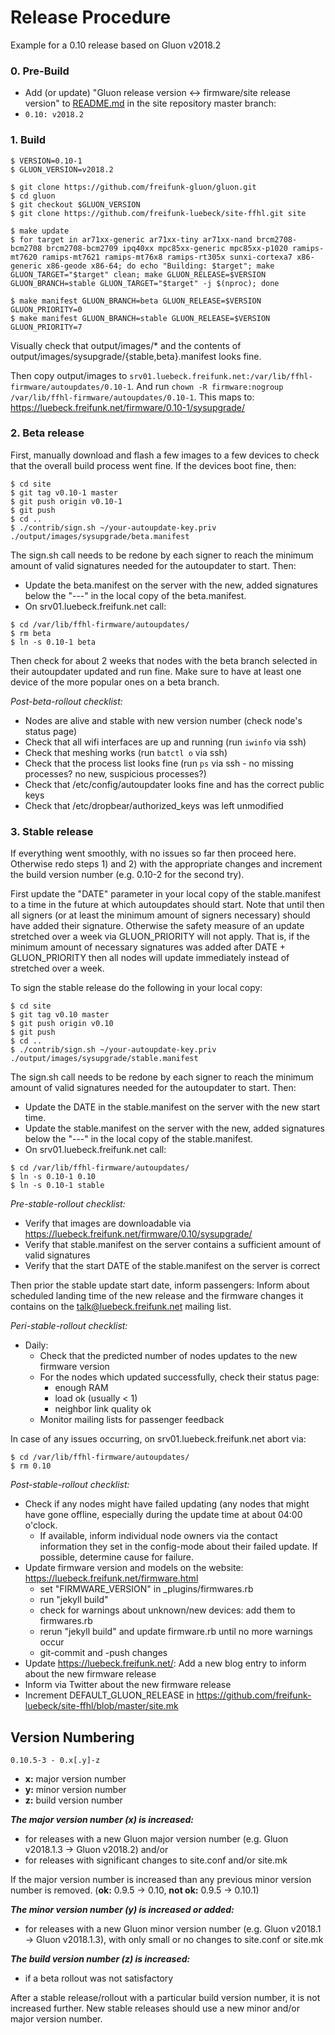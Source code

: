 # Release Procedure

Example for a 0.10 release based on Gluon v2018.2

### 0. Pre-Build

* Add (or update) "Gluon release version <-> firmware/site release version" to [README.md](https://github.com/freifunk-luebeck/site-ffhl/blob/master/README.md) in the site repository master branch:
* ``0.10: v2018.2``

### 1. Build

```
$ VERSION=0.10-1
$ GLUON_VERSION=v2018.2

$ git clone https://github.com/freifunk-gluon/gluon.git
$ cd gluon
$ git checkout $GLUON_VERSION
$ git clone https://github.com/freifunk-luebeck/site-ffhl.git site

$ make update
$ for target in ar71xx-generic ar71xx-tiny ar71xx-nand brcm2708-bcm2708 brcm2708-bcm2709 ipq40xx mpc85xx-generic mpc85xx-p1020 ramips-mt7620 ramips-mt7621 ramips-mt76x8 ramips-rt305x sunxi-cortexa7 x86-generic x86-geode x86-64; do echo "Building: $target"; make GLUON_TARGET="$target" clean; make GLUON_RELEASE=$VERSION GLUON_BRANCH=stable GLUON_TARGET="$target" -j $(nproc); done

$ make manifest GLUON_BRANCH=beta GLUON_RELEASE=$VERSION GLUON_PRIORITY=0
$ make manifest GLUON_BRANCH=stable GLUON_RELEASE=$VERSION GLUON_PRIORITY=7

```

Visually check that output/images/* and the contents of output/images/sysupgrade/{stable,beta}.manifest looks fine.

Then copy output/images to ``srv01.luebeck.freifunk.net:/var/lib/ffhl-firmware/autoupdates/0.10-1``. And run ``chown -R firmware:nogroup /var/lib/ffhl-firmware/autoupdates/0.10-1``. This maps to: https://luebeck.freifunk.net/firmware/0.10-1/sysupgrade/

### 2. Beta release

First, manually download and flash a few images to a few devices to check that the overall build process went fine. If the devices boot fine, then:

```
$ cd site
$ git tag v0.10-1 master
$ git push origin v0.10-1
$ git push 
$ cd ..
$ ./contrib/sign.sh ~/your-autoupdate-key.priv ./output/images/sysupgrade/beta.manifest
```

The sign.sh call needs to be redone by each signer to reach the minimum amount of valid signatures needed for the autoupdater to start. Then:

* Update the beta.manifest on the server with the new, added signatures below the "---" in the local copy of the beta.manifest.
* On srv01.luebeck.freifunk.net call:

```
$ cd /var/lib/ffhl-firmware/autoupdates/
$ rm beta
$ ln -s 0.10-1 beta
```

Then check for about 2 weeks that nodes with the beta branch selected in their autoupdater updated and run fine. Make sure to have at least one device of the more popular ones on a beta branch.

*Post-beta-rollout checklist:*

* Nodes are alive and stable with new version number (check node's status page)
* Check that all wifi interfaces are up and running (run ``iwinfo`` via ssh)
* Check that meshing works (run ``batctl o`` via ssh)
* Check that the process list looks fine (run ``ps`` via ssh - no missing processes? no new, suspicious processes?)
* Check that /etc/config/autoupdater looks fine and has the correct public keys
* Check that /etc/dropbear/authorized_keys was left unmodified

### 3. Stable release

If everything went smoothly, with no issues so far then proceed here. Otherwise redo steps 1) and 2) with the appropriate changes and increment the build version number (e.g. 0.10-2 for the second try).

First update the "DATE" parameter in your local copy of the stable.manifest to a time in the future at which autoupdates should start. Note that until then all signers (or at least the minimum amount of signers necessary) should have added their signature. Otherwise the safety measure of an update stretched over a week via GLUON_PRIORITY will not apply. That is, if the minimum amount of necessary signatures was added after DATE + GLUON_PRIORITY then all nodes will update immediately instead of stretched over a week.

To sign the stable release do the following in your local copy:

```
$ cd site
$ git tag v0.10 master
$ git push origin v0.10
$ git push 
$ cd ..
$ ./contrib/sign.sh ~/your-autoupdate-key.priv ./output/images/sysupgrade/stable.manifest
```

The sign.sh call needs to be redone by each signer to reach the minimum amount of valid signatures needed for the autoupdater to start. Then:

* Update the DATE in the stable.manifest on the server with the new start time.
* Update the stable.manifest on the server with the new, added signatures below the "---" in the local copy of the stable.manifest.
* On srv01.luebeck.freifunk.net call:

```
$ cd /var/lib/ffhl-firmware/autoupdates/
$ ln -s 0.10-1 0.10
$ ln -s 0.10-1 stable
```

*Pre-stable-rollout checklist:*

* Verify that images are downloadable via https://luebeck.freifunk.net/firmware/0.10/sysupgrade/
* Verify that stable.manifest on the server contains a sufficient amount of valid signatures
* Verify that the start DATE of the stable.manifest on the server is correct

Then prior the stable update start date, inform passengers: Inform about scheduled landing time of the new release and the firmware changes it contains on the talk@luebeck.freifunk.net mailing list.

*Peri-stable-rollout checklist:*

* Daily:
  * Check that the predicted number of nodes updates to the new firmware version
  * For the nodes which updated successfully, check their status page:
    * enough RAM
    * load ok (usually < 1)
    * neighbor link quality ok
  * Monitor mailing lists for passenger feedback

In case of any issues occurring, on srv01.luebeck.freifunk.net abort via:

```
$ cd /var/lib/ffhl-firmware/autoupdates/
$ rm 0.10
```

*Post-stable-rollout checklist:*

* Check if any nodes might have failed updating (any nodes that might have gone offline, especially during the update time at about 04:00 o'clock.
  * If available, inform individual node owners via the contact information they set in the config-mode about their failed update. If possible, determine cause for failure.
* Update firmware version and models on the website: https://luebeck.freifunk.net/firmware.html
  * set "FIRMWARE_VERSION" in _plugins/firmwares.rb
  * run "jekyll build"
  * check for warnings about unknown/new devices: add them to firmwares.rb
  * rerun "jekyll build" and update firmware.rb until no more warnings occur
  * git-commit and -push changes
* Update https://luebeck.freifunk.net/: Add a new blog entry to inform about the new firmware release
* Inform via Twitter about the new firmware release
* Increment DEFAULT_GLUON_RELEASE in https://github.com/freifunk-luebeck/site-ffhl/blob/master/site.mk

## Version Numbering

``0.10.5-3 - 0.x[.y]-z``

* **x:** major version number
* **y:** minor version number
* **z:** build version number

***The major version number (x) is increased:***

* for releases with a new Gluon major version number (e.g. Gluon v2018.1.3 -> Gluon v2018.2) and/or
* for releases with significant changes to site.conf and/or site.mk

If the major version number is increased than any previous minor version number is removed. (**ok:** 0.9.5 -> 0.10, **not ok:** 0.9.5 -> 0.10.1)

***The minor version number (y) is increased or added:***

* for releases with a new Gluon minor version number (e.g. Gluon v2018.1 -> Gluon v2018.1.3), with only small or no changes to site.conf or site.mk

***The build version number (z) is increased:***

* if a beta rollout was not satisfactory

After a stable release/rollout with a particular build version number, it is not increased further. New stable releases should use a new minor and/or major version number.
